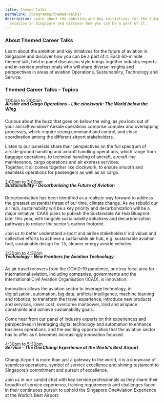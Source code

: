 ```yaml
---
title: Themed Talks
permalink: /programme/themed-talks/
description: Learn about the ambition and key initiatives for the future of
  aviation in Singapore and discover how you can be a part of it.
---
```

### **About Themed Career Talks**

Learn about the ambition and key initiatives for the future of aviation in Singapore and discover how you can be a part of it. Each 60-minute themed talk, held in panel discussion style brings together industry experts and in-service professionals who will share diverse insights and perspectives in areas of aviation Operations, Sustainability, Technology and Service.

### **Themed Career Talks – Topics**

<p>1:00pm to 2:00pm</p>
<h5 style="margin-top:-20px;"><b>Airside and Cargo Operations - <i>Like clockwork: The World below the Wing</i></b></h5>

Curious about the buzz that goes on below the wing, as you look out of your aircraft window? Airside operations comprise complex and overlapping processes, which require strong command and control, and close coordination among the different airport stakeholders.  
  
Listen to our panelists share their perspectives on the full spectrum of airside ground handling and aircraft handling operations, which range from baggage operations, to technical handling of aircraft, aircraft line maintenance, cargo operations and air express services.  
Together, it all comes together like clockwork, to ensure smooth and seamless operations for passengers as well as air cargo.

<p>2:00pm to 3:00pm</p>
<h5 style="margin-top:-20px;"><b>Sustainability - <i>Decarbonising the Future of Aviation</i></b></h5>

Decarbonisation has been identified as a realistic way forward to address the greatest existential threat of our time, climate change. As we rebuild our air hub, sustainability will be a key priority and decarbonization will be a major initiative. CAAS plans to publish the Sustainable Air Hub Blueprint later this year, with tangible sustainability initiatives and decarbonization pathways to reduce the sector’s carbon footprint.  
  
Join us to better understand airport and airline stakeholders’ individual and collective efforts to achieve a sustainable air hub, e.g. sustainable aviation fuel, sustainable design for T5, cleaner energy airside vehicles.

<p>3:30pm to 4:30pm</p>
<h5 style="margin-top:-20px;"><b>Technology - <i>New Frontiers for Aviation Technology</i></b></h5>

As air travel recovers from the COVID-19 pandemic, one key focal area for international aviation, including companies, governments and the International Civil Aviation Organisation (ICAO), is innovation.  
  
Innovation allows the aviation sector to leverage technology, in digitalization, automation, big data, artificial intelligence, machine learning and robotics, to transform the travel experience, introduce new products and services, lower cost, overcome manpower, land and airspace constraints and achieve sustainability goals.  
  
Come hear from our panel of industry experts on thir experiences and perspectives in leveraging digital technology and automation to enhance business operations, and the exciting opportunities that the aviation sector has to offer as it becomes increasingly innovation focused.

<p>4:30pm to 5:30pm</p>
<h5 style="margin-top:-20px;"><b>Service - <i>The OneChangi Experience at the World’s Best Airport</i></b></h5>

Changi Airport is more than just a gateway to the world, it is a showcase of seamless operations, symbol of service excellence and shining testament to Singapore’s commitment and pursuit of excellence.  
  
Join us in our candid chat with key service professionals as they share their breadth of service experience, training requirements and challenges faced in their continuous pursuit to uphold the Singapore OneAviation Experience at the World’s Best Airport.

<style>#main-content .bp-section.bp-section-pagetitle, .bottom-navigation a {background-color: #CB6F31 !important;}</style>